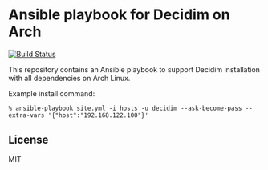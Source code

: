# Ansible playbook for Decidim on Arch

[![Build Status](https://travis-ci.org/geerlingguy/ansible-for-devops.svg?branch=master)](https://travis-ci.org/geerlingguy/ansible-for-devops)

This repository contains an Ansible playbook to support Decidim installation with all dependencies on Arch Linux.

Example install command:
```
% ansible-playbook site.yml -i hosts -u decidim --ask-become-pass --extra-vars '{"host":"192.168.122.100"}'
```

## License

MIT
